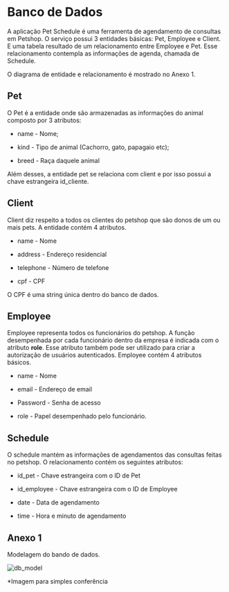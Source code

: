 # Banco de Dados

A aplicação Pet Schedule é uma ferramenta de agendamento de consultas em Petshop.
O serviço possui 3 entidades básicas: Pet, Employee e Client. E uma tabela resultado de um relacionamento entre Employee e Pet. Esse relacionamento contempla as informações de agenda, chamada de Schedule. 

O diagrama de entidade e relacionamento é mostrado no Anexo 1.

## Pet
O Pet é a entidade onde são armazenadas as informações do animal composto por 3 atributos:

 * name - Nome;
 
 * kind - Tipo de animal (Cachorro, gato, papagaio etc);
 
 * breed - Raça daquele animal
 
 Além desses, a entidade pet se relaciona com client e por isso possui a chave estrangeira id_cliente.
 
 ## Client
 Client diz respeito a todos os clientes do petshop que são donos de um ou mais pets. A entidade contém 4 atributos.
 
  * name - Nome
  
  * address - Endereço residencial
  
  * telephone - Número de telefone
  
  * cpf - CPF
  
O CPF é uma string única dentro do banco de dados.
  
## Employee
Employee representa todos os funcionários do petshop. A função desempenhada por cada funcionário dentro da empresa é indicada com o atributo **role**. Esse atributo também pode ser utilizado para criar a autorização de usuários autenticados.
Employee contém 4 atributos básicos.

 * name - Nome
 
 * email - Endereço de email
 
 * Password - Senha de acesso
 
 * role - Papel desempenhado pelo funcionário.

## Schedule
O schedule mantém as informações de agendamentos das consultas feitas no petshop. O relacionamento contém os seguintes atributos:

 * id_pet - Chave estrangeira com o ID de Pet
 
 * id_employee - Chave estrangeira com o ID de Employee
 
 * date - Data de agendamento
 
 * time - Hora e minuto de agendamento
 
 
 
 ## Anexo 1
Modelagem do bando de dados.

![db_model](./images/db_model.png)

\*Imagem para simples conferência
